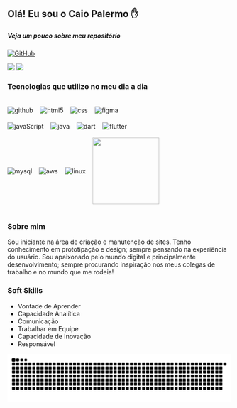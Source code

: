 ## Olá! Eu sou o Caio Palermo ✋  

##### Veja um pouco sobre meu repositório
[![GitHub](https://img.shields.io/badge/GitHub-100000?style=for-the-badge&logo=github&logoColor=white)](https://github.com/HasegawaTaizou)

<div>
<img width="48%" src="https://github-readme-stats.vercel.app/api?username=HasegawaTaizou&show_icons=true&theme=radical">

<img width="48%" src="https://github-readme-stats.vercel.app/api/top-langs/?username=HasegawaTaizou&layout=compact">
</div>

### Tecnologias que utilizo no meu dia a dia

<div style="display: inline_block"></br>
    <img align="center" alt="github" src="https://img.shields.io/badge/GitHub-100000?style=for-the-badge&logo=github&logoColor=white" />&nbsp;&nbsp;&nbsp;
    <img align="center" alt="html5" src="https://img.shields.io/badge/HTML5-E34F26?style=for-the-badge&logo=html5&logoColor=white" />&nbsp;&nbsp;&nbsp;
    <img align="center" alt="css" src="https://img.shields.io/badge/CSS3-1572B6?style=for-the-badge&logo=css3&logoColor=white" />&nbsp;&nbsp;&nbsp;
    <img align="center" alt="figma" src="https://img.shields.io/badge/Figma-F24E1E?style=for-the-badge&logo=figma&logoColor=white" />&nbsp;&nbsp;&nbsp;
    </br>
    </br>
    <img align="center" alt="javaScript" src="https://img.shields.io/badge/JavaScript-323330?style=for-the-badge&logo=javascript&logoColor=F7DF1E" />&nbsp;&nbsp;&nbsp;
    <img align="center" alt="java" src="https://img.shields.io/badge/Java-ED8B00?style=for-the-badge&logo=java&logoColor=white" />&nbsp;&nbsp;&nbsp;
    <img align="center" alt="dart" src="https://img.shields.io/badge/Dart-0175C2?style=for-the-badge&logo=dart&logoColor=white" />&nbsp;&nbsp;&nbsp;
    <img align="center" alt="flutter" src="https://img.shields.io/badge/Flutter-02569B?style=for-the-badge&logo=flutter&logoColor=white" />&nbsp;&nbsp;&nbsp;
    </br>
    </br>
    <img align="center" alt="mysql" src="https://img.shields.io/badge/MySQL-00000F?style=for-the-badge&logo=mysql&logoColor=white" />&nbsp;&nbsp;&nbsp;
    <img align="center" alt="aws" src="https://img.shields.io/badge/Amazon_AWS-FF9900?style=for-the-badge&logo=amazonaws&logoColor=white" />&nbsp;&nbsp;&nbsp;
    <img align="center" alt="linux" src="https://img.shields.io/badge/Linux-FCC624?style=for-the-badge&logo=linux&logoColor=black" />&nbsp;&nbsp;&nbsp;
    <img 
    align="center" src="https://i.picasion.com/pic92/e1da85b758f0b10aad07d23e33ec693c.gif" width="150" height="150" /></a><br />
</div></br>

### Sobre mim

Sou iniciante na área de criação e manutenção de sites. Tenho conhecimento em prototipação e design; sempre pensando na experiência do usuário. Sou apaixonado pelo mundo digital e principalmente desenvolvimento; sempre procurando inspiração nos meus colegas de trabalho e no mundo que me rodeia!

### Soft Skills

- Vontade de Aprender 
- Capacidade Analítica 
- Comunicação
- Trabalhar em Equipe 
- Capacidade de Inovação
- Responsável

![Snake animation](https://github.com/HasegawaTaizou/HasegawaTaizou/blob/output/github-contribution-grid-snake.svg)

